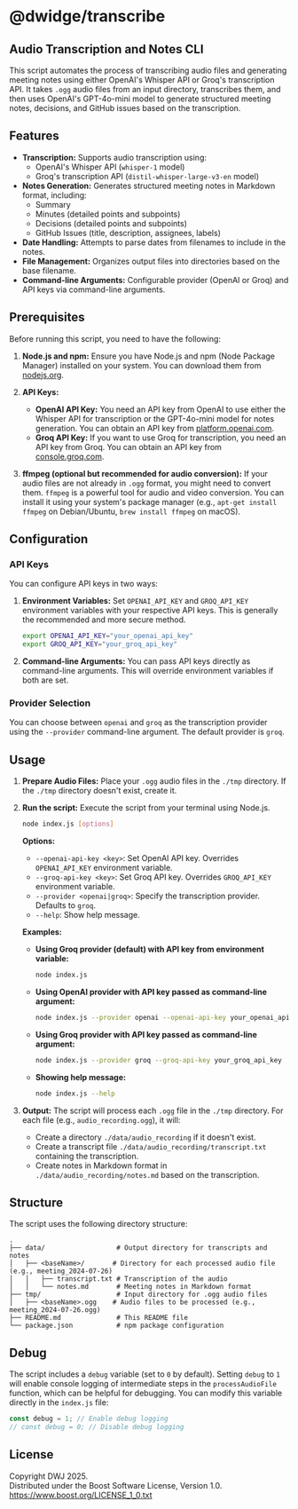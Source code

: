 # @dwidge/transcribe

## Audio Transcription and Notes CLI

This script automates the process of transcribing audio files and generating meeting notes using either OpenAI's Whisper API or Groq's transcription API. It takes `.ogg` audio files from an input directory, transcribes them, and then uses OpenAI's GPT-4o-mini model to generate structured meeting notes, decisions, and GitHub issues based on the transcription.

## Features

- **Transcription:** Supports audio transcription using:
  - OpenAI's Whisper API (`whisper-1` model)
  - Groq's transcription API (`distil-whisper-large-v3-en` model)
- **Notes Generation:** Generates structured meeting notes in Markdown format, including:
  - Summary
  - Minutes (detailed points and subpoints)
  - Decisions (detailed points and subpoints)
  - GitHub Issues (title, description, assignees, labels)
- **Date Handling:** Attempts to parse dates from filenames to include in the notes.
- **File Management:** Organizes output files into directories based on the base filename.
- **Command-line Arguments:** Configurable provider (OpenAI or Groq) and API keys via command-line arguments.

## Prerequisites

Before running this script, you need to have the following:

1.  **Node.js and npm:** Ensure you have Node.js and npm (Node Package Manager) installed on your system. You can download them from [nodejs.org](https://nodejs.org/).

2.  **API Keys:**

    - **OpenAI API Key:** You need an API key from OpenAI to use either the Whisper API for transcription or the GPT-4o-mini model for notes generation. You can obtain an API key from [platform.openai.com](https://platform.openai.com/).
    - **Groq API Key:** If you want to use Groq for transcription, you need an API key from Groq. You can obtain an API key from [console.groq.com](https://console.groq.com/).

3.  **ffmpeg (optional but recommended for audio conversion):** If your audio files are not already in `.ogg` format, you might need to convert them. `ffmpeg` is a powerful tool for audio and video conversion. You can install it using your system's package manager (e.g., `apt-get install ffmpeg` on Debian/Ubuntu, `brew install ffmpeg` on macOS).

## Configuration

### API Keys

You can configure API keys in two ways:

1.  **Environment Variables:** Set `OPENAI_API_KEY` and `GROQ_API_KEY` environment variables with your respective API keys. This is generally the recommended and more secure method.

    ```bash
    export OPENAI_API_KEY="your_openai_api_key"
    export GROQ_API_KEY="your_groq_api_key"
    ```

2.  **Command-line Arguments:** You can pass API keys directly as command-line arguments. This will override environment variables if both are set.

### Provider Selection

You can choose between `openai` and `groq` as the transcription provider using the `--provider` command-line argument. The default provider is `groq`.

## Usage

1.  **Prepare Audio Files:** Place your `.ogg` audio files in the `./tmp` directory. If the `./tmp` directory doesn't exist, create it.

2.  **Run the script:** Execute the script from your terminal using Node.js.

    ```bash
    node index.js [options]
    ```

    **Options:**

    - `--openai-api-key <key>`: Set OpenAI API key. Overrides `OPENAI_API_KEY` environment variable.
    - `--groq-api-key <key>`: Set Groq API key. Overrides `GROQ_API_KEY` environment variable.
    - `--provider <openai|groq>`: Specify the transcription provider. Defaults to `groq`.
    - `--help`: Show help message.

    **Examples:**

    - **Using Groq provider (default) with API key from environment variable:**

      ```bash
      node index.js
      ```

    - **Using OpenAI provider with API key passed as command-line argument:**

      ```bash
      node index.js --provider openai --openai-api-key your_openai_api_key
      ```

    - **Using Groq provider with API key passed as command-line argument:**

      ```bash
      node index.js --provider groq --groq-api-key your_groq_api_key
      ```

    - **Showing help message:**
      ```bash
      node index.js --help
      ```

3.  **Output:** The script will process each `.ogg` file in the `./tmp` directory. For each file (e.g., `audio_recording.ogg`), it will:
    - Create a directory `./data/audio_recording` if it doesn't exist.
    - Create a transcript file `./data/audio_recording/transcript.txt` containing the transcription.
    - Create notes in Markdown format in `./data/audio_recording/notes.md` based on the transcription.

## Structure

The script uses the following directory structure:

```
.
├── data/                  # Output directory for transcripts and notes
│   ├── <baseName>/       # Directory for each processed audio file (e.g., meeting_2024-07-26)
│   │   ├── transcript.txt # Transcription of the audio
│   │   └── notes.md       # Meeting notes in Markdown format
├── tmp/                   # Input directory for .ogg audio files
│   ├── <baseName>.ogg    # Audio files to be processed (e.g., meeting_2024-07-26.ogg)
├── README.md              # This README file
└── package.json           # npm package configuration
```

## Debug

The script includes a `debug` variable (set to `0` by default). Setting `debug` to `1` will enable console logging of intermediate steps in the `processAudioFile` function, which can be helpful for debugging. You can modify this variable directly in the `index.js` file:

```javascript
const debug = 1; // Enable debug logging
// const debug = 0; // Disable debug logging
```

## License

Copyright DWJ 2025.  
Distributed under the Boost Software License, Version 1.0.  
https://www.boost.org/LICENSE_1_0.txt
